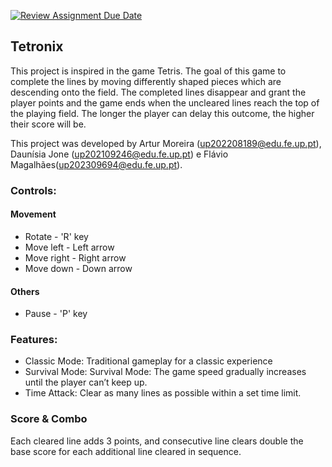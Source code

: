 [![Review Assignment Due Date](https://classroom.github.com/assets/deadline-readme-button-22041afd0340ce965d47ae6ef1cefeee28c7c493a6346c4f15d667ab976d596c.svg)](https://classroom.github.com/a/rUa5vdmg)

## Tetronix

This project is inspired in the game Tetris. The goal of this game to complete the lines by moving differently shaped pieces which are descending onto the field. The completed lines disappear and grant the player points and the game ends when the uncleared lines reach the top of the playing field. The longer the player can delay this outcome, the higher their score will be.

This project was developed by Artur Moreira (up202208189@edu.fe.up.pt), Daunísia Jone (up202109246@edu.fe.up.pt) e Flávio Magalhães(up202309694@edu.fe.up.pt).


### Controls:

#### Movement
- Rotate - 'R' key
- Move left - Left arrow
- Move right - Right arrow
- Move down - Down arrow

#### Others
- Pause - 'P' key

### Features:
- Classic Mode: Traditional gameplay for a classic experience
- Survival Mode: Survival Mode: The game speed gradually increases until the player can’t keep up.
- Time Attack: Clear as many lines as possible within a set time limit.

### Score & Combo
Each cleared line adds 3 points, and consecutive line clears double the base score for each additional line cleared in sequence.



